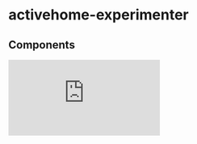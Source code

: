 # activehome-experimenter


## Components

![Experimenter](https://github.com/jackybourgeois/activehome-experimenter/blob/master/docs/experimenter.md)